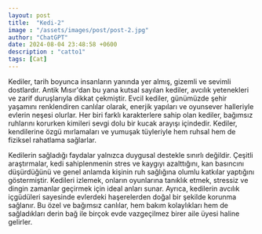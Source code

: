 ```yaml
---
layout: post
title:  "Kedi-2"
image : "/assets/images/post/post-2.jpg"
author: "ChatGPT"
date: 2024-08-04 23:48:58 +0600
description : "catto1"
tags: [Cat]
---
```

Kediler, tarih boyunca insanların yanında yer almış, gizemli ve sevimli dostlardır. Antik Mısır'dan bu yana kutsal sayılan kediler, avcılık yetenekleri ve zarif duruşlarıyla dikkat çekmiştir. Evcil kediler, günümüzde şehir yaşamını renklendiren canlılar olarak, enerjik yapıları ve oyunsever halleriyle evlerin neşesi olurlar. Her biri farklı karakterlere sahip olan kediler, bağımsız ruhlarını korurken kimileri sevgi dolu bir kucak arayışı içindedir. Kediler, kendilerine özgü mırlamaları ve yumuşak tüyleriyle hem ruhsal hem de fiziksel rahatlama sağlarlar.

Kedilerin sağladığı faydalar yalnızca duygusal destekle sınırlı değildir. Çeşitli araştırmalar, kedi sahiplenmenin stres ve kaygıyı azalttığını, kan basıncını düşürdüğünü ve genel anlamda kişinin ruh sağlığına olumlu katkılar yaptığını göstermiştir. Kedileri izlemek, onların oyunlarına tanıklık etmek, stressiz ve dingin zamanlar geçirmek için ideal anları sunar. Ayrıca, kedilerin avcılık içgüdüleri sayesinde evlerdeki haşerelerden doğal bir şekilde korunma sağlanır. Bu özel ve bağımsız canlılar, hem bakım kolaylıkları hem de sağladıkları derin bağ ile birçok evde vazgeçilmez birer aile üyesi haline gelirler.

